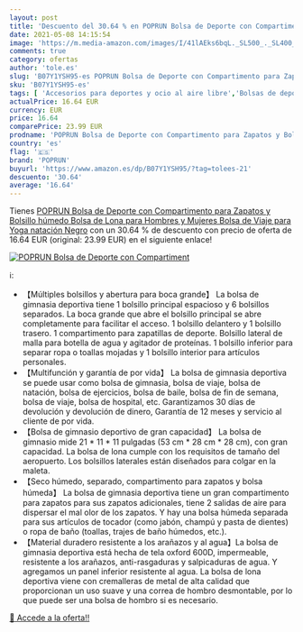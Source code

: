 ```yaml
---
layout: post
title: 'Descuento del 30.64 % en POPRUN Bolsa de Deporte con Compartiment'
date: 2021-05-08 14:15:54
image: 'https://m.media-amazon.com/images/I/41lAEks6bqL._SL500_._SL400_.jpg'
comments: true
category: ofertas
author: 'tole.es'
slug: 'B07Y1YSH95-es POPRUN Bolsa de Deporte con Compartimento para Zapatos y...'
sku: 'B07Y1YSH95-es'
tags: [ 'Accesorios para deportes y ocio al aire libre','Bolsas de deporte','Bolsas de gimnasia','Deportes y aire libre','poprun','zapatos', ]
actualPrice: 16.64 EUR
currency: EUR
price: 16.64
comparePrice: 23.99 EUR
prodname: 'POPRUN Bolsa de Deporte con Compartimento para Zapatos y Bolsillo húmedo  Bolsa de Lona para Hombres y Mujeres  Bolsa de Viaje para Yoga  natación  Negro'
country: 'es'
flag: '🇪🇸'
brand: 'POPRUN'
buyurl: 'https://www.amazon.es/dp/B07Y1YSH95/?tag=tolees-21'
descuento: '30.64'
average: '16.64'
---
```


Tienes [POPRUN Bolsa de Deporte con Compartimento para Zapatos y Bolsillo húmedo  Bolsa de Lona para Hombres y Mujeres  Bolsa de Viaje para Yoga  natación  Negro](https://www.amazon.es/dp/B07Y1YSH95/?tag=tolees-21) con un 30.64 % de descuento con precio de oferta de 16.64 EUR (original: 23.99 EUR) en el siguiente enlace!

[![POPRUN Bolsa de Deporte con Compartiment](https://m.media-amazon.com/images/I/41lAEks6bqL._SL500_._SL400_.jpg)](https://www.amazon.es/dp/B07Y1YSH95/?tag=tolees-21)

ℹ️:

- 【Múltiples bolsillos y abertura para boca grande】 La bolsa de gimnasia deportiva tiene 1 bolsillo principal espacioso y 6 bolsillos separados. La boca grande que abre el bolsillo principal se abre completamente para facilitar el acceso. 1 bolsillo delantero y 1 bolsillo trasero. 1 compartimento para zapatillas de deporte. Bolsillo lateral de malla para botella de agua y agitador de proteínas. 1 bolsillo inferior para separar ropa o toallas mojadas y 1 bolsillo interior para artículos personales.
- 【Multifunción y garantía de por vida】 La bolsa de gimnasia deportiva se puede usar como bolsa de gimnasia, bolsa de viaje, bolsa de natación, bolsa de ejercicios, bolsa de baile, bolsa de fin de semana, bolsa de viaje, bolsa de hospital, etc. Garantizamos 30 días de devolución y devolución de dinero, Garantía de 12 meses y servicio al cliente de por vida.
- 【Bolsa de gimnasio deportivo de gran capacidad】 La bolsa de gimnasio mide 21 * 11 * 11 pulgadas (53 cm * 28 cm * 28 cm), con gran capacidad. La bolsa de lona cumple con los requisitos de tamaño del aeropuerto. Los bolsillos laterales están diseñados para colgar en la maleta.
- 【Seco húmedo, separado, compartimento para zapatos y bolsa húmeda】 La bolsa de gimnasia deportiva tiene un gran compartimento para zapatos para sus zapatos adicionales, tiene 2 salidas de aire para dispersar el mal olor de los zapatos. Y hay una bolsa húmeda separada para sus artículos de tocador (como jabón, champú y pasta de dientes) o ropa de baño (toallas, trajes de baño húmedos, etc.).
- 【Material duradero resistente a los arañazos y al agua】La bolsa de gimnasia deportiva está hecha de tela oxford 600D, impermeable, resistente a los arañazos, anti-rasgaduras y salpicaduras de agua. Y agregamos un panel inferior resistente al agua. La bolsa de lona deportiva viene con cremalleras de metal de alta calidad que proporcionan un uso suave y una correa de hombro desmontable, por lo que puede ser una bolsa de hombro si es necesario.

[🛒 Accede a la oferta!!](https://www.amazon.es/dp/B07Y1YSH95/?tag=tolees-21)
